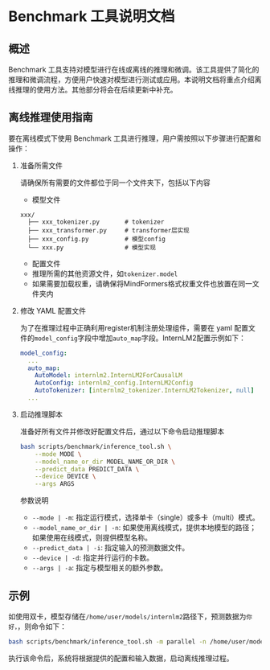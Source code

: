 # Benchmark 工具说明文档

## 概述

Benchmark 工具支持对模型进行在线或离线的推理和微调。该工具提供了简化的推理和微调流程，方便用户快速对模型进行测试或应用。本说明文档将重点介绍离线推理的使用方法。其他部分将会在后续更新中补充。

## 离线推理使用指南

要在离线模式下使用 Benchmark 工具进行推理，用户需按照以下步骤进行配置和操作：

1. 准备所需文件

    请确保所有需要的文件都位于同一个文件夹下，包括以下内容

   - 模型文件

    ```text
    xxx/
      ├── xxx_tokenizer.py       # tokenizer
      ├── xxx_transformer.py     # transformer层实现
      ├── xxx_config.py          # 模型config
      └── xxx.py                 # 模型实现
    ```

   - 配置文件
   - 推理所需的其他资源文件，如`tokenizer.model`
   - 如果需要加载权重，请确保将MindFormers格式权重文件也放置在同一文件夹内

2. 修改 YAML 配置文件

   为了在推理过程中正确利用register机制注册处理组件，需要在 yaml 配置文件的`model_config`字段中增加`auto_map`字段。InternLM2配置示例如下：

   ```yaml
   model_config:
     ...
     auto_map:
       AutoModel: internlm2.InternLM2ForCausalLM
       AutoConfig: internlm2_config.InternLM2Config
       AutoTokenizer: [internlm2_tokenizer.InternLM2Tokenizer, null]
     ...
   ```

3. 启动推理脚本

   准备好所有文件并修改好配置文件后，通过以下命令启动推理脚本

   ```bash
   bash scripts/benchmark/inference_tool.sh \
       --mode MODE \
       --model_name_or_dir MODEL_NAME_OR_DIR \
       --predict_data PREDICT_DATA \
       --device DEVICE \
       --args ARGS
   ```

   参数说明
   - `--mode | -m`: 指定运行模式，选择单卡（single）或多卡（multi）模式。
   - `--model_name_or_dir | -n`: 如果使用离线模式，提供本地模型的路径；如果使用在线模式，则提供模型名称。
   - `--predict_data | -i`: 指定输入的预测数据文件。
   - `--device | -d`: 指定并行运行的卡数。
   - `--args | -a`: 指定与模型相关的额外参数。

## 示例

如使用双卡，模型存储在`/home/user/models/internlm2`路径下，预测数据为`你好，`，则命令如下：

```bash
bash scripts/benchmark/inference_tool.sh -m parallel -n /home/user/models/internlm2 -i '你好，' -d 2
```

执行该命令后，系统将根据提供的配置和输入数据，启动离线推理过程。
